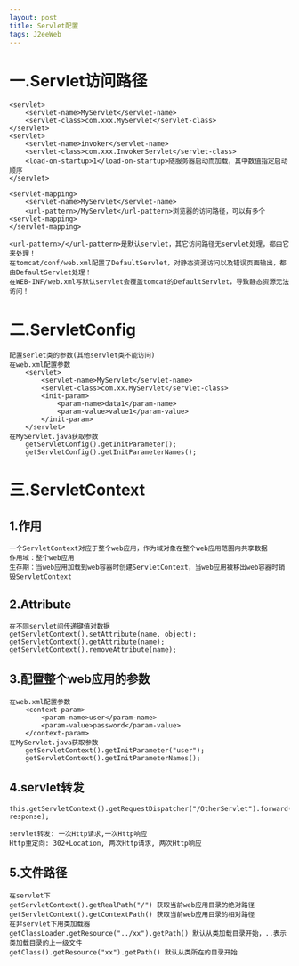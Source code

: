 ```yaml
---
layout: post
title: Servlet配置
tags: J2eeWeb
---
```

# 一.Servlet访问路径
	<servlet>
		<servlet-name>MyServlet</servlet-name>
		<servlet-class>com.xxx.MyServlet</servlet-class>
	</servlet>
	<servlet>
		<servlet-name>invoker</servlet-name>
		<servlet-class>com.xxx.InvokerServlet</servlet-class>
		<load-on-startup>1</load-on-startup>随服务器启动而加载，其中数值指定启动顺序
	</servlet>
	
	<servlet-mapping>
		<servlet-name>MyServlet</servlet-name>
		<url-pattern>/MyServlet</url-pattern>浏览器的访问路径，可以有多个<servlet-mapping>
	</servlet-mapping>	

	<url-pattern>/</url-pattern>是默认servlet，其它访问路径无servlet处理，都由它来处理！
	在tomcat/conf/web.xml配置了DefaultServlet，对静态资源访问以及错误页面输出，都由DefaultServlet处理！
	在WEB-INF/web.xml写默认servlet会覆盖tomcat的DefaultServlet，导致静态资源无法访问！			
						
# 二.ServletConfig
	配置serlet类的参数(其他servlet类不能访问)
	在web.xml配置参数
		<servlet>
			<servlet-name>MyServlet</servlet-name>
			<servlet-class>com.xx.MyServlet</servlet-class>
			<init-param>
				<param-name>data1</param-name>
				<param-value>value1</param-value>
			</init-param>
		</servlet>
	在MyServlet.java获取参数
		getServletConfig().getInitParameter();
		getServletConfig().getInitParameterNames();    
    
# 三.ServletContext

## 1.作用
	一个ServletContext对应于整个web应用，作为域对象在整个web应用范围内共享数据
	作用域：整个web应用
	生存期：当web应用加载到web容器时创建ServletContext，当web应用被移出web容器时销毁ServletContext
	
## 2.Attribute
	在不同servlet间传递键值对数据
	getServletContext().setAttribute(name, object);
	getServletContext().getAttribute(name);
	getServletContext().removeAttribute(name);

## 3.配置整个web应用的参数
	在web.xml配置参数
		<context-param>
			<param-name>user</param-name>
			<param-value>password</param-value>
		</context-param>
	在MyServlet.java获取参数
		getServletContext().getInitParameter("user");
		getServletContext().getInitParameterNames();

## 4.servlet转发
	this.getServletContext().getRequestDispatcher("/OtherServlet").forward(request, response);
								 
	servlet转发: 一次Http请求,一次Http响应
	Http重定向: 302+Location, 两次Http请求, 两次Http响应


## 5.文件路径	
	在servlet下
	getServletContext().getRealPath("/") 获取当前web应用目录的绝对路径
	getServletContext().getContextPath() 获取当前web应用目录的相对路径
	在非servlet下用类加载器
	getClassLoader.getResource("../xx").getPath() 默认从类加载目录开始，..表示类加载目录的上一级文件
	getClass().getResource("xx").getPath() 默认从类所在的目录开始